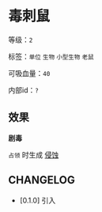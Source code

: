# 毒刺鼠

等级：`2`

标签：`单位` `生物` `小型生物` `老鼠`

可吸血量：`40`

内部id：`?`

## 效果

**剧毒**

`占领` 时生成 [侵蚀](../卡牌组/侵蚀.md)

## CHANGELOG

- [0.1.0] 引入
